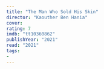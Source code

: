 ```yaml
---
title: "The Man Who Sold His Skin"
director: "Kaouther Ben Hania"
cover: 
rating: 7
imdb: "tt10360862"
publishYear: "2021"
read: "2021"
tags:
- 
---
```

